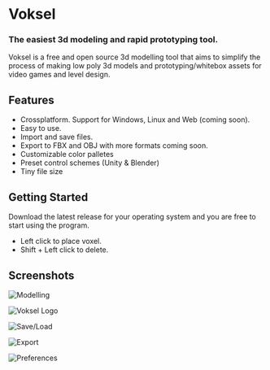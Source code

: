 # Voksel
### The easiest 3d modeling and rapid prototyping tool.

Voksel is a free and open source 3d modelling tool that aims to simplify the process of making low poly 3d models and prototyping/whitebox assets for video games and level design.


## Features

- Crossplatform. Support for Windows, Linux and Web (coming soon).
- Easy to use.
- Import and save files.
- Export to FBX and OBJ with more formats coming soon.
- Customizable color palletes
- Preset control schemes (Unity & Blender)
- Tiny file size
## Getting Started

Download the latest release for your operating system and you are free to start using the program.
- Left click to place voxel.
- Shift + Left click to delete.


## Screenshots
![Modelling](https://imgur.com/zHSOzNt.png)
  
![Voksel Logo](https://imgur.com/0kH3BKX.png)
  
![Save/Load](https://imgur.com/qbaH7d9.png)

![Export](https://imgur.com/l9qyj6H.png)

![Preferences](https://imgur.com/tMJwjqw.png)
